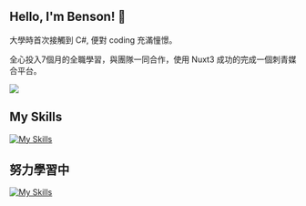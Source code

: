 ## Hello, I'm Benson! 👋

大學時首次接觸到 C#, 便對 coding 充滿憧憬。

全心投入7個月的全職學習，與團隊一同合作，使用 Nuxt3 成功的完成一個刺青媒合平台。

![](https://leetcard.jacoblin.cool/bensonwei?border=0&radius=20)

## My Skills

[![My Skills](https://skillicons.dev/icons?i=vue,js,html,css,tailwind,nuxtjs)](https://skillicons.dev)

## 努力學習中
[![My Skills](https://skillicons.dev/icons?i=typescript,nodejs,mysql)](https://skillicons.dev)




<!--
**BensonWang0730/BensonWang0730** is a ✨ _special_ ✨ repository because its `README.md` (this file) appears on your GitHub profile.

Here are some ideas to get you started:

- 🔭 I’m currently working on ...
- 🌱 I’m currently learning ...
- 👯 I’m looking to collaborate on ...
- 🤔 I’m looking for help with ...
- 💬 Ask me about ...
- 📫 How to reach me: ...
- 😄 Pronouns: ...
- ⚡ Fun fact: ...
-->

